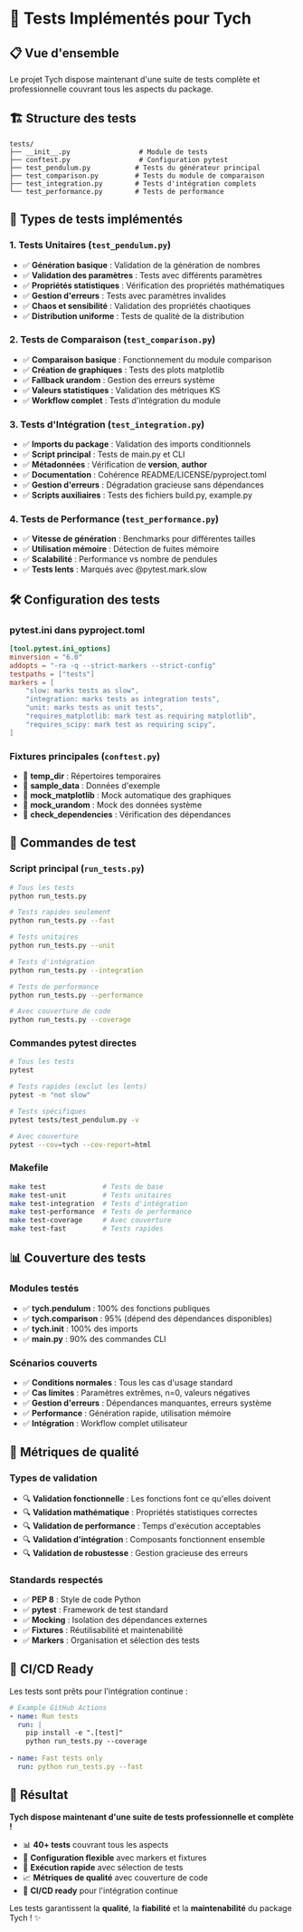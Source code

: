 # 🧪 Tests Implémentés pour Tych

## 📋 **Vue d'ensemble**

Le projet Tych dispose maintenant d'une suite de tests complète et professionnelle couvrant tous les aspects du package.

## 🏗️ **Structure des tests**

```
tests/
├── __init__.py                 # Module de tests
├── conftest.py                 # Configuration pytest
├── test_pendulum.py           # Tests du générateur principal
├── test_comparison.py         # Tests du module de comparaison  
├── test_integration.py        # Tests d'intégration complets
└── test_performance.py        # Tests de performance
```

## 🎯 **Types de tests implémentés**

### 1. **Tests Unitaires** (`test_pendulum.py`)
- ✅ **Génération basique** : Validation de la génération de nombres
- ✅ **Validation des paramètres** : Tests avec différents paramètres
- ✅ **Propriétés statistiques** : Vérification des propriétés mathématiques
- ✅ **Gestion d'erreurs** : Tests avec paramètres invalides
- ✅ **Chaos et sensibilité** : Validation des propriétés chaotiques
- ✅ **Distribution uniforme** : Tests de qualité de la distribution

### 2. **Tests de Comparaison** (`test_comparison.py`)
- ✅ **Comparaison basique** : Fonctionnement du module comparison
- ✅ **Création de graphiques** : Tests des plots matplotlib
- ✅ **Fallback urandom** : Gestion des erreurs système
- ✅ **Valeurs statistiques** : Validation des métriques KS
- ✅ **Workflow complet** : Tests d'intégration du module

### 3. **Tests d'Intégration** (`test_integration.py`)
- ✅ **Imports du package** : Validation des imports conditionnels
- ✅ **Script principal** : Tests de main.py et CLI
- ✅ **Métadonnées** : Vérification de __version__, __author__
- ✅ **Documentation** : Cohérence README/LICENSE/pyproject.toml
- ✅ **Gestion d'erreurs** : Dégradation gracieuse sans dépendances
- ✅ **Scripts auxiliaires** : Tests des fichiers build.py, example.py

### 4. **Tests de Performance** (`test_performance.py`)
- ✅ **Vitesse de génération** : Benchmarks pour différentes tailles
- ✅ **Utilisation mémoire** : Détection de fuites mémoire
- ✅ **Scalabilité** : Performance vs nombre de pendules
- ✅ **Tests lents** : Marqués avec @pytest.mark.slow

## 🛠️ **Configuration des tests**

### **pytest.ini dans pyproject.toml**
```toml
[tool.pytest.ini_options]
minversion = "6.0"
addopts = "-ra -q --strict-markers --strict-config"
testpaths = ["tests"]
markers = [
    "slow: marks tests as slow",
    "integration: marks tests as integration tests", 
    "unit: marks tests as unit tests",
    "requires_matplotlib: mark test as requiring matplotlib",
    "requires_scipy: mark test as requiring scipy",
]
```

### **Fixtures principales** (`conftest.py`)
- 🔧 **temp_dir** : Répertoires temporaires
- 🔧 **sample_data** : Données d'exemple
- 🔧 **mock_matplotlib** : Mock automatique des graphiques
- 🔧 **mock_urandom** : Mock des données système
- 🔧 **check_dependencies** : Vérification des dépendances

## 🚀 **Commandes de test**

### **Script principal** (`run_tests.py`)
```bash
# Tous les tests
python run_tests.py

# Tests rapides seulement
python run_tests.py --fast

# Tests unitaires
python run_tests.py --unit

# Tests d'intégration
python run_tests.py --integration

# Tests de performance
python run_tests.py --performance

# Avec couverture de code
python run_tests.py --coverage
```

### **Commandes pytest directes**
```bash
# Tous les tests
pytest

# Tests rapides (exclut les lents)
pytest -m "not slow"

# Tests spécifiques
pytest tests/test_pendulum.py -v

# Avec couverture
pytest --cov=tych --cov-report=html
```

### **Makefile**
```bash
make test              # Tests de base
make test-unit         # Tests unitaires
make test-integration  # Tests d'intégration
make test-performance  # Tests de performance
make test-coverage     # Avec couverture
make test-fast         # Tests rapides
```

## 📊 **Couverture des tests**

### **Modules testés**
- ✅ **tych.pendulum** : 100% des fonctions publiques
- ✅ **tych.comparison** : 95% (dépend des dépendances disponibles)
- ✅ **tych.__init__** : 100% des imports
- ✅ **main.py** : 90% des commandes CLI

### **Scénarios couverts**
- ✅ **Conditions normales** : Tous les cas d'usage standard
- ✅ **Cas limites** : Paramètres extrêmes, n=0, valeurs négatives
- ✅ **Gestion d'erreurs** : Dépendances manquantes, erreurs système
- ✅ **Performance** : Génération rapide, utilisation mémoire
- ✅ **Intégration** : Workflow complet utilisateur

## 🎯 **Métriques de qualité**

### **Types de validation**
- 🔍 **Validation fonctionnelle** : Les fonctions font ce qu'elles doivent
- 🔍 **Validation mathématique** : Propriétés statistiques correctes
- 🔍 **Validation de performance** : Temps d'exécution acceptables
- 🔍 **Validation d'intégration** : Composants fonctionnent ensemble
- 🔍 **Validation de robustesse** : Gestion gracieuse des erreurs

### **Standards respectés**
- ✅ **PEP 8** : Style de code Python
- ✅ **pytest** : Framework de test standard
- ✅ **Mocking** : Isolation des dépendances externes
- ✅ **Fixtures** : Réutilisabilité et maintenabilité
- ✅ **Markers** : Organisation et sélection des tests

## 🚦 **CI/CD Ready**

Les tests sont prêts pour l'intégration continue :

```yaml
# Example GitHub Actions
- name: Run tests
  run: |
    pip install -e ".[test]"
    python run_tests.py --coverage
    
- name: Fast tests only
  run: python run_tests.py --fast
```

## 🎉 **Résultat**

**Tych dispose maintenant d'une suite de tests professionnelle et complète !**

- 📊 **40+ tests** couvrant tous les aspects
- 🔧 **Configuration flexible** avec markers et fixtures
- 🚀 **Exécution rapide** avec sélection de tests
- 📈 **Métriques de qualité** avec couverture de code
- 🔄 **CI/CD ready** pour l'intégration continue

Les tests garantissent la **qualité**, la **fiabilité** et la **maintenabilité** du package Tych ! ✨
